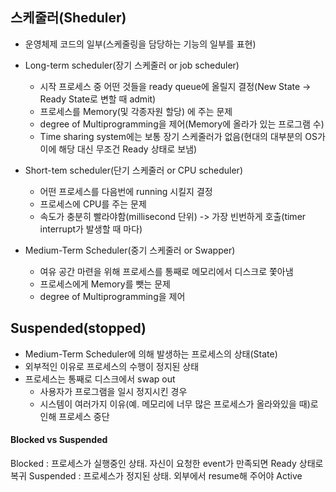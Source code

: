 ## 스케줄러(Sheduler)
- 운영체제 코드의 일부(스케줄링을 담당하는 기능의 일부를 표현)

- Long-term scheduler(장기 스케줄러 or job scheduler)
  - 시작 프로세스 중 어떤 것들을 ready queue에 올릴지 결정(New State -> Ready State로 변할 때 admit)
  - 프로세스를 Memory(및 각종자원 할당) 에 주는 문제
  - degree of Multiprogramming을 제어(Memory에 올라가 있는 프로그램 수)
  - Time sharing system에는 보통 장기 스케줄러가 없음(현대의 대부분의 OS가 이에 해당 대신 무조건 Ready 상태로 보냄)

- Short-tem scheduler(단기 스케줄러 or CPU scheduler)
  - 어떤 프로세스를 다음번에 running 시킬지 결정
  - 프로세스에 CPU를 주는 문제
  - 속도가 충분히 빨라야함(millisecond 단위) -> 가장 빈번하게 호출(timer interrupt가 발생할 때 마다)

- Medium-Term Scheduler(중기 스케줄러 or Swapper)
  - 여유 공간 마련을 위해 프로세스를 통째로 메모리에서 디스크로 쫓아냄
  - 프로세스에게 Memory를 뺏는 문제
  - degree of Multiprogramming을 제어

## Suspended(stopped)
- Medium-Term Scheduler에 의해 발생하는 프로세스의 상태(State)
- 외부적인 이유로 프로세스의 수행이 정지된 상태
- 프로세스는 통째로 디스크에서 swap out
  - 사용자가 프로그램을 일시 정지시킨 경우
  - 시스템이 여러가지 이유(예. 메모리에 너무 많은 프로세스가 올라와있을 때)로 인해 프로세스 중단

#### Blocked vs Suspended
Blocked : 프로세스가 실행중인 상태. 자신이 요청한 event가 만족되면 Ready 상태로 복귀
Suspended : 프로세스가 정지된 상태. 외부에서 resume해 주어야 Active
